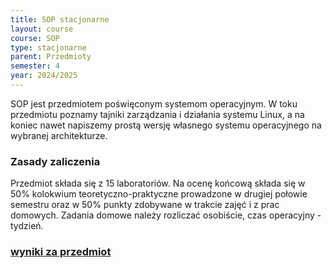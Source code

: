 ```yaml
---
title: SOP stacjonarne
layout: course
course: SOP
type: stacjonarne
parent: Przedmioty
semester: 4
year: 2024/2025
---
```


SOP jest przedmiotem poświęconym systemom operacyjnym. W toku przedmiotu poznamy tajniki zarządzania i działania systemu Linux, a na koniec nawet napiszemy prostą wersję własnego systemu operacyjnego na wybranej architekturze. 

### Zasady zaliczenia
Przedmiot składa się z 15 laboratoriów. Na ocenę końcową składa się w 50% kolokwium teoretyczno-praktyczne prowadzone w drugiej połowie semestru oraz w 50% punkty zdobywane w trakcie zajęć i z prac domowych. Zadania domowe należy rozliczać osobiście, czas operacyjny - tydzień.

### [wyniki za przedmiot](../../../wynikiSOP)

